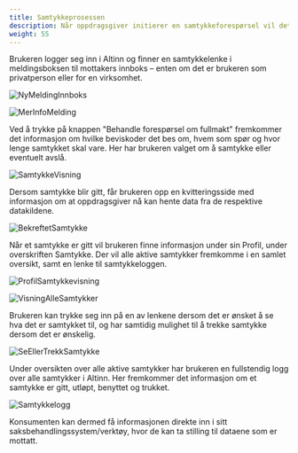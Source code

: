 ```yaml
---
title: Samtykkeprosessen
description: Når oppdragsgiver initierer en samtykkeforespørsel vil det bli sendt en sms og/eller e-post med varsling om at brukeren har mottatt en ny forespørsel i Altinn.
weight: 55
---
```



Brukeren logger seg inn i Altinn og finner en samtykkelenke i meldingsboksen til mottakers innboks – enten om det er brukeren som privatperson eller for en virksomhet.

![NyMeldingInnboks](/images/guides/ebevis/ebevis_consent1.png "Ny melding i innboks")

![MerInfoMelding](/images/guides/ebevis/ebevis_consent2.png "Åpnet melding")


Ved å trykke på knappen "Behandle forespørsel om fullmakt" fremkommer det informasjon om hvilke beviskoder det bes om, hvem som spør og hvor lenge samtykket skal vare.
Her har brukeren valget om å samtykke eller eventuelt avslå.

![SamtykkeVisning](/images/guides/ebevis/ebevis_consent3.png "Visning av samtykke")

Dersom samtykke blir gitt, får brukeren opp en kvitteringsside med informasjon om at oppdragsgiver nå kan hente data fra de respektive datakildene.

![BekreftetSamtykke](/images/guides/ebevis/ebevis_consent4.png "Bekreftet samtykke")


Når et samtykke er gitt vil brukeren finne informasjon under sin Profil, under overskriften Samtykke.
Der vil alle aktive samtykker fremkomme i en samlet oversikt, samt en lenke til samtykkeloggen.

![ProfilSamtykkevisning](/images/guides/ebevis/ebevis_consent5.png "Samtykkevisning i Profil")

![VisningAlleSamtykker](/images/guides/ebevis/ebevis_consent6.png "Alle samtykker")


Brukeren kan trykke seg inn på en av lenkene dersom det er ønsket å se hva det er samtykket til, og har samtidig mulighet til å trekke samtykke dersom det er ønskelig.

![SeEllerTrekkSamtykke](/images/guides/ebevis/ebevis_consent7.png "Se eller trekke samtykke")

Under oversikten over alle aktive samtykker har brukeren en fullstendig logg over alle samtykker i Altinn.
Her fremkommer det informasjon om et samtykke er gitt, utløpt, benyttet og trukket.

![Samtykkelogg](/images/guides/ebevis/ebevis_consent8.png "Samtykkelogg")

Konsumenten kan dermed få informasjonen direkte inn i sitt saksbehandlingssystem/verktøy, hvor de kan ta stilling til dataene som er mottatt.


